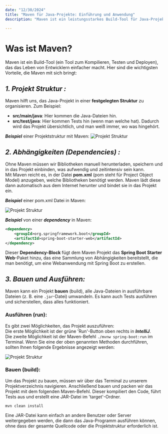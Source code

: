```yaml
---
date: "12/30/2024"
title: "Maven für Java-Projekte: Einführung und Anwendung"
description: "Maven ist ein leistungsstarkes Build-Tool für Java-Projekte. In diesem Beitrag zeigen wir, wie es funktioniert und wofür es verwendet wird."

---
```

# Was ist Maven?

Maven ist ein Build-Tool (ein Tool zum Kompilieren, Testen und Deployen), das das Leben von Entwicklern einfacher macht. 
Hier sind die wichtigsten Vorteile, die Maven mit sich bringt:

## ***1.  Projekt Struktur :***

Maven hilft uns, das Java-Projekt in einer **festgelegten Struktur** zu organisieren. Zum Beispiel:
- **src/main/java**: Hier kommen die Java-Dateien hin.
- **src/test/java**: Hier kommen Tests hin (wenn man welche hat).
Dadurch wird das Projekt übersichtlich, und man weiß immer, wo was hingehört.

***Beispiel*** einer Projektstruktur mit Maven:
![Projekt Struktur](/images/maven-projekt-struktur.png)

## ***2. Abhängigkeiten (Dependencies) :***

Ohne Maven müssen wir Bibliotheken manuell herunterladen, speichern und in das Projekt einbinden, was aufwendig und zeitintensiv sein kann.  
Mit Maven reicht es, in der Datei **pom.xml** (pom steht für Project Object Model) anzugeben, welche Bibliotheken benötigt werden. Maven lädt diese dann automatisch aus dem Internet herunter und bindet sie in das Projekt ein. 

***Beispiel*** einer pom.xml Datei in Maven:

![Projekt Struktur](/images/pom.xml-datei.png)

***Beispiel*** von einer ***dependency*** in Maven:

```xml
<dependency>  
    <groupId>org.springframework.boot</groupId>  
    <artifactId>spring-boot-starter-web</artifactId>  
</dependency>
```
Dieser **Dependency-Block** fügt dem Maven Projekt das **Spring Boot Starter Web**-Paket hinzu, das eine Sammlung von Abhängigkeiten bereitstellt, die man benötigt, um eine Webanwendung mit Spring Boot zu erstellen.

## ***3. Bauen und Ausführen:***

Maven kann ein Projekt **bauen** (build), alle Java-Dateien in ausführbare Dateien (z. B. eine `.jar`-Datei) umwandeln. Es kann auch Tests ausführen und sicherstellen, dass alles funktioniert.
  ### Ausführen (run):
Es gibt zwei Möglichkeiten, das Projekt auszuführen:  
Die erste Möglichkeit ist der grüne 'Run'-Button oben rechts in ***IntelliJ***.  
Die zweite Möglichkeit ist der Maven-Befehl `./mvnw spring-boot:run` im Terminal.
Wenn Sie eine der oben genannten Methoden durchführen, sollten Ihnen folgende Ergebnisse angezeigt werden:

![Projekt Struktur](/images/run-projekt.png)
### Bauen (build):
Um das Projekt zu bauen, müssen wir über das Terminal zu unserem Projektverzeichnis navigieren. Anschließend bauen und packen wir das Projekt mit dem folgenden Maven-Befehl. Dieser kompiliert den Code, führt Tests aus und erstellt eine JAR-Datei im 'target'-Ordner.

```dash
mvn clean install
```

Eine JAR-Datei kann einfach an andere Benutzer oder Server weitergegeben werden, die dann das Java-Programm ausführen können, ohne dass der gesamte Quellcode oder die Projektstruktur erforderlich ist.